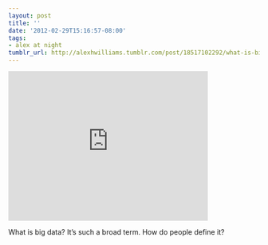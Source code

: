 ```yaml
---
layout: post
title: ''
date: '2012-02-29T15:16:57-08:00'
tags:
- alex at night
tumblr_url: http://alexhwilliams.tumblr.com/post/18517102292/what-is-big-data-its-such-a-broad-term-how-do
---
```

<iframe width="400" height="300" src="http://www.youtube.com/embed/6GQRTk4gIWM?wmode=transparent&autohide=1&egm=0&hd=1&iv_load_policy=3&modestbranding=1&rel=0&showinfo=0&showsearch=0" frameborder="0" allowfullscreen></iframe><br/><p>What is big data? It&#8217;s such a broad term. How do people define it?</p>
